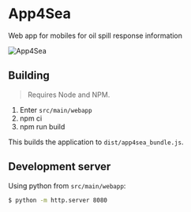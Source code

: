 # App4Sea

Web app for mobiles for oil spill response information

<img src="https://github.com/arnigeir/App4Sea/blob/master/App4Sea.png" align="center"
     title="App4Sea">

## Building

> Requires Node and NPM.

1. Enter `src/main/webapp`
2. npm ci
3. npm run build

This builds the application to `dist/app4sea_bundle.js`.

## Development server

Using python from `src/main/webapp`:

```sh
$ python -m http.server 8080
```

